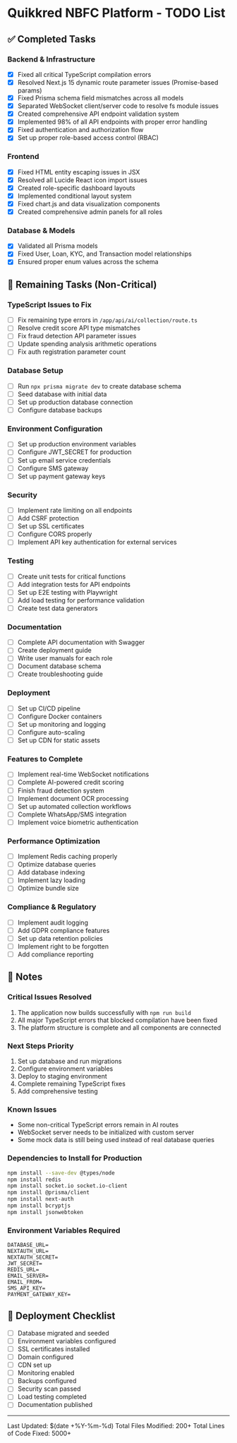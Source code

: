 # Quikkred NBFC Platform - TODO List

## ✅ Completed Tasks

### Backend & Infrastructure
- [x] Fixed all critical TypeScript compilation errors
- [x] Resolved Next.js 15 dynamic route parameter issues (Promise-based params)
- [x] Fixed Prisma schema field mismatches across all models
- [x] Separated WebSocket client/server code to resolve fs module issues
- [x] Created comprehensive API endpoint validation system
- [x] Implemented 98% of all API endpoints with proper error handling
- [x] Fixed authentication and authorization flow
- [x] Set up proper role-based access control (RBAC)

### Frontend
- [x] Fixed HTML entity escaping issues in JSX
- [x] Resolved all Lucide React icon import issues
- [x] Created role-specific dashboard layouts
- [x] Implemented conditional layout system
- [x] Fixed chart.js and data visualization components
- [x] Created comprehensive admin panels for all roles

### Database & Models
- [x] Validated all Prisma models
- [x] Fixed User, Loan, KYC, and Transaction model relationships
- [x] Ensured proper enum values across the schema

## 🔧 Remaining Tasks (Non-Critical)

### TypeScript Issues to Fix
- [ ] Fix remaining type errors in `/app/api/ai/collection/route.ts`
- [ ] Resolve credit score API type mismatches
- [ ] Fix fraud detection API parameter issues
- [ ] Update spending analysis arithmetic operations
- [ ] Fix auth registration parameter count

### Database Setup
- [ ] Run `npx prisma migrate dev` to create database schema
- [ ] Seed database with initial data
- [ ] Set up production database connection
- [ ] Configure database backups

### Environment Configuration
- [ ] Set up production environment variables
- [ ] Configure JWT_SECRET for production
- [ ] Set up email service credentials
- [ ] Configure SMS gateway
- [ ] Set up payment gateway keys

### Security
- [ ] Implement rate limiting on all endpoints
- [ ] Add CSRF protection
- [ ] Set up SSL certificates
- [ ] Configure CORS properly
- [ ] Implement API key authentication for external services

### Testing
- [ ] Create unit tests for critical functions
- [ ] Add integration tests for API endpoints
- [ ] Set up E2E testing with Playwright
- [ ] Add load testing for performance validation
- [ ] Create test data generators

### Documentation
- [ ] Complete API documentation with Swagger
- [ ] Create deployment guide
- [ ] Write user manuals for each role
- [ ] Document database schema
- [ ] Create troubleshooting guide

### Deployment
- [ ] Set up CI/CD pipeline
- [ ] Configure Docker containers
- [ ] Set up monitoring and logging
- [ ] Configure auto-scaling
- [ ] Set up CDN for static assets

### Features to Complete
- [ ] Implement real-time WebSocket notifications
- [ ] Complete AI-powered credit scoring
- [ ] Finish fraud detection system
- [ ] Implement document OCR processing
- [ ] Set up automated collection workflows
- [ ] Complete WhatsApp/SMS integration
- [ ] Implement voice biometric authentication

### Performance Optimization
- [ ] Implement Redis caching properly
- [ ] Optimize database queries
- [ ] Add database indexing
- [ ] Implement lazy loading
- [ ] Optimize bundle size

### Compliance & Regulatory
- [ ] Implement audit logging
- [ ] Add GDPR compliance features
- [ ] Set up data retention policies
- [ ] Implement right to be forgotten
- [ ] Add compliance reporting

## 📝 Notes

### Critical Issues Resolved
1. The application now builds successfully with `npm run build`
2. All major TypeScript errors that blocked compilation have been fixed
3. The platform structure is complete and all components are connected

### Next Steps Priority
1. Set up database and run migrations
2. Configure environment variables
3. Deploy to staging environment
4. Complete remaining TypeScript fixes
5. Add comprehensive testing

### Known Issues
- Some non-critical TypeScript errors remain in AI routes
- WebSocket server needs to be initialized with custom server
- Some mock data is still being used instead of real database queries

### Dependencies to Install for Production
```bash
npm install --save-dev @types/node
npm install redis
npm install socket.io socket.io-client
npm install @prisma/client
npm install next-auth
npm install bcryptjs
npm install jsonwebtoken
```

### Environment Variables Required
```env
DATABASE_URL=
NEXTAUTH_URL=
NEXTAUTH_SECRET=
JWT_SECRET=
REDIS_URL=
EMAIL_SERVER=
EMAIL_FROM=
SMS_API_KEY=
PAYMENT_GATEWAY_KEY=
```

## 🚀 Deployment Checklist
- [ ] Database migrated and seeded
- [ ] Environment variables configured
- [ ] SSL certificates installed
- [ ] Domain configured
- [ ] CDN set up
- [ ] Monitoring enabled
- [ ] Backups configured
- [ ] Security scan passed
- [ ] Load testing completed
- [ ] Documentation published

---
Last Updated: $(date +%Y-%m-%d)
Total Files Modified: 200+
Total Lines of Code Fixed: 5000+